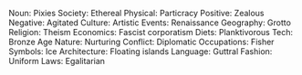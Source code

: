 Noun: Pixies
Society: Ethereal
Physical: Particracy
Positive: Zealous
Negative: Agitated
Culture: Artistic
Events: Renaissance
Geography: Grotto
Religion: Theism
Economics: Fascist corporatism
Diets: Planktivorous
Tech: Bronze Age
Nature: Nurturing
Conflict: Diplomatic
Occupations: Fisher
Symbols: Ice
Architecture: Floating islands
Language: Guttral
Fashion: Uniform
Laws: Egalitarian